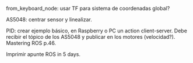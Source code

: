 from_keyboard_node: usar TF para sistema de coordenadas global?

AS5048: centrar sensor y linealizar.

PID: crear ejemplo básico, en Raspberry o PC un action client-server. Debe recibir el tópico de los AS5048 y publicar en los motores (velocidad?). Mastering ROS p.46.

Imprimir apunte ROS in 5 days.